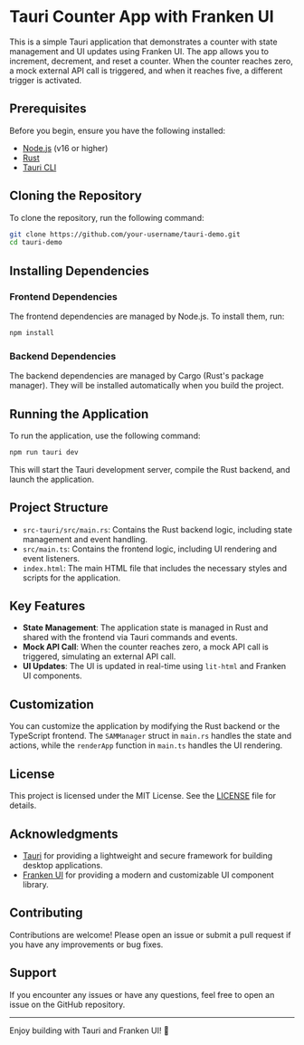 # Tauri Counter App with Franken UI

This is a simple Tauri application that demonstrates a counter with state management and UI updates using Franken UI. The app allows you to increment, decrement, and reset a counter. When the counter reaches zero, a mock external API call is triggered, and when it reaches five, a different trigger is activated.

## Prerequisites

Before you begin, ensure you have the following installed:

- [Node.js](https://nodejs.org/) (v16 or higher)
- [Rust](https://www.rust-lang.org/tools/install)
- [Tauri CLI](https://tauri.app/start/prerequisites/)

## Cloning the Repository

To clone the repository, run the following command:

```bash
git clone https://github.com/your-username/tauri-demo.git
cd tauri-demo
````

## Installing Dependencies

### Frontend Dependencies

The frontend dependencies are managed by Node.js. To install them, run:

```bash
npm install 
```

### Backend Dependencies

The backend dependencies are managed by Cargo (Rust's package manager). They will be installed automatically when you build the project.

## Running the Application

To run the application, use the following command:

```bash
npm run tauri dev
```

This will start the Tauri development server, compile the Rust backend, and launch the application.

## Project Structure

- `src-tauri/src/main.rs`: Contains the Rust backend logic, including state management and event handling.
- `src/main.ts`: Contains the frontend logic, including UI rendering and event listeners.
- `index.html`: The main HTML file that includes the necessary styles and scripts for the application.

## Key Features

- **State Management**: The application state is managed in Rust and shared with the frontend via Tauri commands and events.
- **Mock API Call**: When the counter reaches zero, a mock API call is triggered, simulating an external API call.
- **UI Updates**: The UI is updated in real-time using `lit-html` and Franken UI components.

## Customization

You can customize the application by modifying the Rust backend or the TypeScript frontend. The `SAMManager` struct in `main.rs` handles the state and actions, while the `renderApp` function in `main.ts` handles the UI rendering.

## License

This project is licensed under the MIT License. See the [LICENSE](LICENSE) file for details.

## Acknowledgments

- [Tauri](https://tauri.app/) for providing a lightweight and secure framework for building desktop applications.
- [Franken UI](https://github.com/franken-ui/franken-ui) for providing a modern and customizable UI component library.

## Contributing

Contributions are welcome! Please open an issue or submit a pull request if you have any improvements or bug fixes.

## Support

If you encounter any issues or have any questions, feel free to open an issue on the GitHub repository.

---

Enjoy building with Tauri and Franken UI! 🚀
